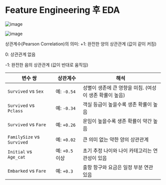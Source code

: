 # Feature Engineering 후 EDA

![image](https://github.com/user-attachments/assets/a9c9e94c-3a67-45a3-90de-29f7a493ee70)

![image](https://github.com/user-attachments/assets/2b6d4442-6e67-4294-a3ba-32b5934ccd52)  

상관계수(Pearson Correlation)의 의미:
+1: 완전한 양의 상관관계 (값이 같이 커짐)

0: 상관관계 없음

-1: 완전한 음의 상관관계 (값이 반대로 움직임)

| 변수 쌍                       | 상관계수         | 해석                                |
| -------------------------- | ------------ | --------------------------------- |
| `Survived` vs `Sex`        | 예: `-0.54`   | 성별이 생존에 큰 영향을 미침. (여성이 생존 확률이 높음) |
| `Survived` vs `Pclass`     | 예: `-0.34`   | 객실 등급이 높을수록 생존 확률이 높음             |
| `Survived` vs `Fare`       | 예: `+0.26`   | 운임이 높을수록 생존 확률이 약간 높음             |
| `FamilySize` vs `Survived` | 예: `+0.02`   | 큰 의미 없는 약한 양의 상관관계                |
| `Initial` vs `Age_cat`     | 예: `+0.5` 이상 | 초기 추정 나이와 나이 카테고리는 연관성이 있음        |
| `Embarked` vs `Fare`       | 예: `+0.3`    | 출항 항구와 요금은 일정 부분 연관 있음            |



